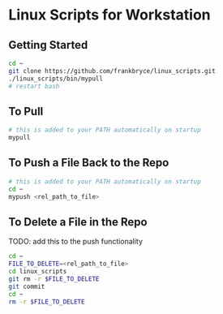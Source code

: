 # Linux Scripts for Workstation

## Getting Started

```bash
cd ~
git clone https://github.com/frankbryce/linux_scripts.git
./linux_scripts/bin/mypull
# restart bash
```

## To Pull

```bash
# this is added to your PATH automatically on startup
mypull
```

## To Push a File Back to the Repo

```bash
# this is added to your PATH automatically on startup
cd ~
mypush <rel_path_to_file>
```

## To Delete a File in the Repo

TODO: add this to the push functionality

```bash
cd ~
FILE_TO_DELETE=<rel_path_to_file>
cd linux_scripts
git rm -r $FILE_TO_DELETE
git commit
cd ~
rm -r $FILE_TO_DELETE
```

